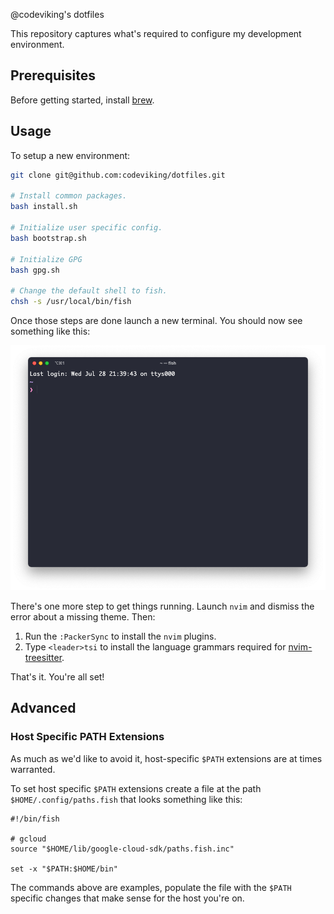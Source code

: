  @codeviking's dotfiles

This repository captures what's required to configure my development
environment.

## Prerequisites

Before getting started, install [brew](https://brew.sh).

## Usage

To setup a new environment:

```bash
git clone git@github.com:codeviking/dotfiles.git

# Install common packages.
bash install.sh

# Initialize user specific config.
bash bootstrap.sh

# Initialize GPG
bash gpg.sh

# Change the default shell to fish.
chsh -s /usr/local/bin/fish
```

Once those steps are done launch a new terminal. You should now see
something like this:

![Screenshot of the configured TTY](tty.png)

There's one more step to get things running. Launch `nvim` and dismiss the
error about a missing theme. Then:

1. Run the `:PackerSync` to install the `nvim` plugins.
1. Type `<leader>tsi` to install the language grammars required for
   [nvim-treesitter](https://github.com/nvim-treesitter/nvim-treesitter).

That's it. You're all set!

## Advanced

### Host Specific PATH Extensions

As much as we'd like to avoid it, host-specific `$PATH` extensions are at 
times warranted.

To set host specific `$PATH` extensions create a file at the path
`$HOME/.config/paths.fish` that looks something like this:

```fish
#!/bin/fish

# gcloud
source "$HOME/lib/google-cloud-sdk/paths.fish.inc"

set -x "$PATH:$HOME/bin"
```

The commands above are examples, populate the file with the `$PATH` specific 
changes that make sense for the host you're on.

